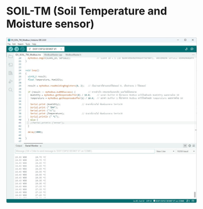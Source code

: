 # SOIL-TM (Soil Temperature and Moisture sensor)

![Soil Temperature and Moisture sensor](https://github.com/summation2009/Modbus-sensor/blob/main/EX_SOIL_TM_Modbus/messageImage_1665114663534.jpg?raw=true "Screen shot")
